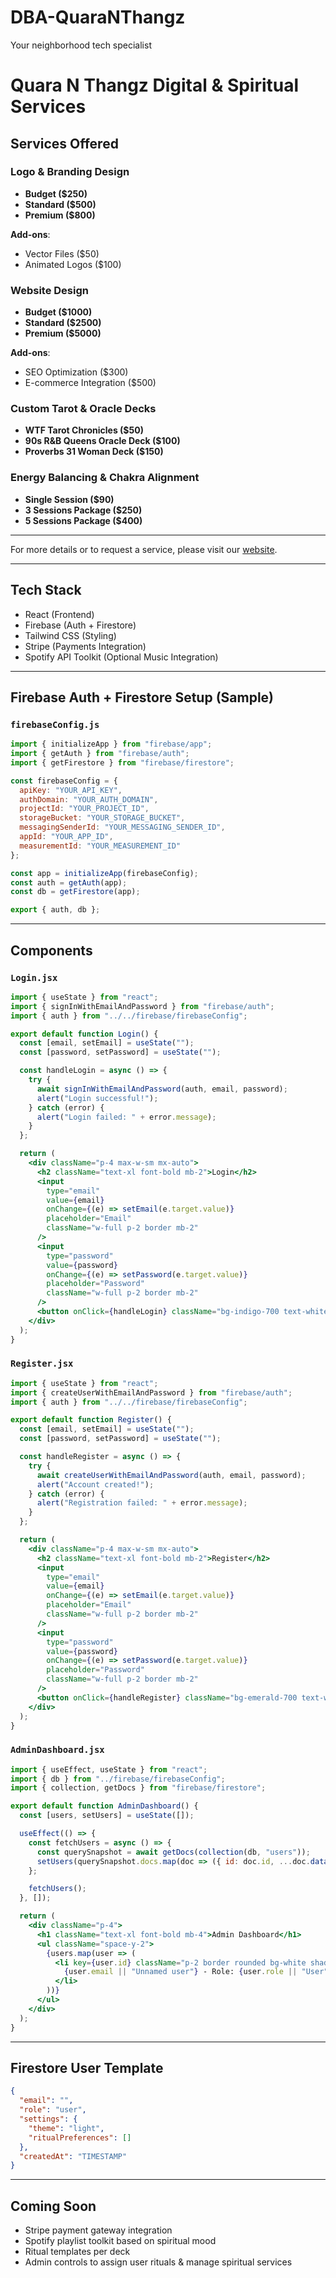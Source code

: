# DBA-QuaraNThangz
Your neighborhood tech specialist

# Quara N Thangz Digital & Spiritual Services

## Services Offered

### Logo & Branding Design
- **Budget ($250)**
- **Standard ($500)**
- **Premium ($800)**

**Add-ons**:
- Vector Files ($50)
- Animated Logos ($100)

### Website Design
- **Budget ($1000)**
- **Standard ($2500)**
- **Premium ($5000)**

**Add-ons**:
- SEO Optimization ($300)
- E-commerce Integration ($500)

### Custom Tarot & Oracle Decks
- **WTF Tarot Chronicles ($50)**
- **90s R&B Queens Oracle Deck ($100)**
- **Proverbs 31 Woman Deck ($150)**

### Energy Balancing & Chakra Alignment
- **Single Session ($90)**
- **3 Sessions Package ($250)**
- **5 Sessions Package ($400)**

---

For more details or to request a service, please visit our [website](https://quara-n-thangz.square.site/).

---

## Tech Stack

- React (Frontend)
- Firebase (Auth + Firestore)
- Tailwind CSS (Styling)
- Stripe (Payments Integration)
- Spotify API Toolkit (Optional Music Integration)

---

## Firebase Auth + Firestore Setup (Sample)

### `firebaseConfig.js`
```js
import { initializeApp } from "firebase/app";
import { getAuth } from "firebase/auth";
import { getFirestore } from "firebase/firestore";

const firebaseConfig = {
  apiKey: "YOUR_API_KEY",
  authDomain: "YOUR_AUTH_DOMAIN",
  projectId: "YOUR_PROJECT_ID",
  storageBucket: "YOUR_STORAGE_BUCKET",
  messagingSenderId: "YOUR_MESSAGING_SENDER_ID",
  appId: "YOUR_APP_ID",
  measurementId: "YOUR_MEASUREMENT_ID"
};

const app = initializeApp(firebaseConfig);
const auth = getAuth(app);
const db = getFirestore(app);

export { auth, db };
```

---

## Components

### `Login.jsx`
```jsx
import { useState } from "react";
import { signInWithEmailAndPassword } from "firebase/auth";
import { auth } from "../../firebase/firebaseConfig";

export default function Login() {
  const [email, setEmail] = useState("");
  const [password, setPassword] = useState("");

  const handleLogin = async () => {
    try {
      await signInWithEmailAndPassword(auth, email, password);
      alert("Login successful!");
    } catch (error) {
      alert("Login failed: " + error.message);
    }
  };

  return (
    <div className="p-4 max-w-sm mx-auto">
      <h2 className="text-xl font-bold mb-2">Login</h2>
      <input 
        type="email" 
        value={email} 
        onChange={(e) => setEmail(e.target.value)} 
        placeholder="Email" 
        className="w-full p-2 border mb-2" 
      />
      <input 
        type="password" 
        value={password} 
        onChange={(e) => setPassword(e.target.value)} 
        placeholder="Password" 
        className="w-full p-2 border mb-2" 
      />
      <button onClick={handleLogin} className="bg-indigo-700 text-white px-4 py-2 rounded">Login</button>
    </div>
  );
}
```

### `Register.jsx`
```jsx
import { useState } from "react";
import { createUserWithEmailAndPassword } from "firebase/auth";
import { auth } from "../../firebase/firebaseConfig";

export default function Register() {
  const [email, setEmail] = useState("");
  const [password, setPassword] = useState("");

  const handleRegister = async () => {
    try {
      await createUserWithEmailAndPassword(auth, email, password);
      alert("Account created!");
    } catch (error) {
      alert("Registration failed: " + error.message);
    }
  };

  return (
    <div className="p-4 max-w-sm mx-auto">
      <h2 className="text-xl font-bold mb-2">Register</h2>
      <input 
        type="email" 
        value={email} 
        onChange={(e) => setEmail(e.target.value)} 
        placeholder="Email" 
        className="w-full p-2 border mb-2" 
      />
      <input 
        type="password" 
        value={password} 
        onChange={(e) => setPassword(e.target.value)} 
        placeholder="Password" 
        className="w-full p-2 border mb-2" 
      />
      <button onClick={handleRegister} className="bg-emerald-700 text-white px-4 py-2 rounded">Register</button>
    </div>
  );
}
```

### `AdminDashboard.jsx`
```jsx
import { useEffect, useState } from "react";
import { db } from "../firebase/firebaseConfig";
import { collection, getDocs } from "firebase/firestore";

export default function AdminDashboard() {
  const [users, setUsers] = useState([]);

  useEffect(() => {
    const fetchUsers = async () => {
      const querySnapshot = await getDocs(collection(db, "users"));
      setUsers(querySnapshot.docs.map(doc => ({ id: doc.id, ...doc.data() })));
    };

    fetchUsers();
  }, []);

  return (
    <div className="p-4">
      <h1 className="text-xl font-bold mb-4">Admin Dashboard</h1>
      <ul className="space-y-2">
        {users.map(user => (
          <li key={user.id} className="p-2 border rounded bg-white shadow-sm">
            {user.email || "Unnamed user"} - Role: {user.role || "User"}
          </li>
        ))}
      </ul>
    </div>
  );
}
```

---

## Firestore User Template
```json
{
  "email": "",
  "role": "user",
  "settings": {
    "theme": "light",
    "ritualPreferences": []
  },
  "createdAt": "TIMESTAMP"
}
```

---

## Coming Soon
- Stripe payment gateway integration
- Spotify playlist toolkit based on spiritual mood
- Ritual templates per deck
- Admin controls to assign user rituals & manage spiritual services
